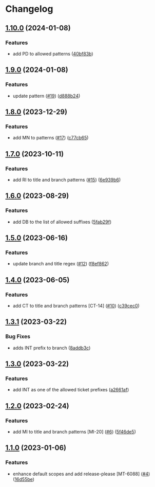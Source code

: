 # Changelog

## [1.10.0](https://github.com/MobieTrain/pr-lint/compare/v1.9.0...v1.10.0) (2024-01-08)


### Features

* add PD to allowed patterns ([40bf83b](https://github.com/MobieTrain/pr-lint/commit/40bf83b241c1601a81284c67cb50025c63699fd0))

## [1.9.0](https://github.com/MobieTrain/pr-lint/compare/v1.8.0...v1.9.0) (2024-01-08)


### Features

* update pattern ([#19](https://github.com/MobieTrain/pr-lint/issues/19)) ([d888b24](https://github.com/MobieTrain/pr-lint/commit/d888b24da8b2061f441fe74d8f827973e05c616f))

## [1.8.0](https://github.com/MobieTrain/pr-lint/compare/v1.7.0...v1.8.0) (2023-12-29)


### Features

* add MN to patterns ([#17](https://github.com/MobieTrain/pr-lint/issues/17)) ([c77cb65](https://github.com/MobieTrain/pr-lint/commit/c77cb65fddafe491b9e46f778eb79ba7937afe7d))

## [1.7.0](https://github.com/MobieTrain/pr-lint/compare/v1.6.0...v1.7.0) (2023-10-11)


### Features

* add RI to title and branch patterns ([#15](https://github.com/MobieTrain/pr-lint/issues/15)) ([6e939b6](https://github.com/MobieTrain/pr-lint/commit/6e939b66fdf64b50c107bb8a4339a1723b83f9b1))

## [1.6.0](https://github.com/MobieTrain/pr-lint/compare/v1.5.0...v1.6.0) (2023-08-29)


### Features

* add DB to the list of allowed suffixes ([5fab29f](https://github.com/MobieTrain/pr-lint/commit/5fab29f42acca3cb247356748a42d98d433b98c8))

## [1.5.0](https://github.com/MobieTrain/pr-lint/compare/v1.4.0...v1.5.0) (2023-06-16)


### Features

* update branch and title regex ([#12](https://github.com/MobieTrain/pr-lint/issues/12)) ([f8ef862](https://github.com/MobieTrain/pr-lint/commit/f8ef862c788d1b5c1b7c353884caef4a2c9fbc2d))

## [1.4.0](https://github.com/MobieTrain/pr-lint/compare/v1.3.1...v1.4.0) (2023-06-05)


### Features

* add CT to title and branch patterns [CT-14] ([#10](https://github.com/MobieTrain/pr-lint/issues/10)) ([c39cec0](https://github.com/MobieTrain/pr-lint/commit/c39cec03f86e91e3a80dce57219361df719bdbf2))

## [1.3.1](https://github.com/MobieTrain/pr-lint/compare/v1.3.0...v1.3.1) (2023-03-22)


### Bug Fixes

* adds INT prefix to branch ([8addb3c](https://github.com/MobieTrain/pr-lint/commit/8addb3cb130339c91e0e8f893c71d5ba7e4b7da6))

## [1.3.0](https://github.com/MobieTrain/pr-lint/compare/v1.2.0...v1.3.0) (2023-03-22)


### Features

* add INT as one of the allowed ticket prefixes ([a2661af](https://github.com/MobieTrain/pr-lint/commit/a2661af02a9166ec164332c7bda8f11d8a4fecf2))

## [1.2.0](https://github.com/MobieTrain/pr-lint/compare/v1.1.0...v1.2.0) (2023-02-24)


### Features

* add MI to title and branch patterns [MI-20] ([#6](https://github.com/MobieTrain/pr-lint/issues/6)) ([5f46de5](https://github.com/MobieTrain/pr-lint/commit/5f46de589fad23d0e6b9cbbe2e5c214315bf1d0b))

## [1.1.0](https://github.com/MobieTrain/pr-lint/compare/v1.0.1...v1.1.0) (2023-01-06)


### Features

* enhance default scopes and add release-please [MT-6088] ([#4](https://github.com/MobieTrain/pr-lint/issues/4)) ([16d55be](https://github.com/MobieTrain/pr-lint/commit/16d55becf8b31bb116fd058f4550896b34079a5c))
